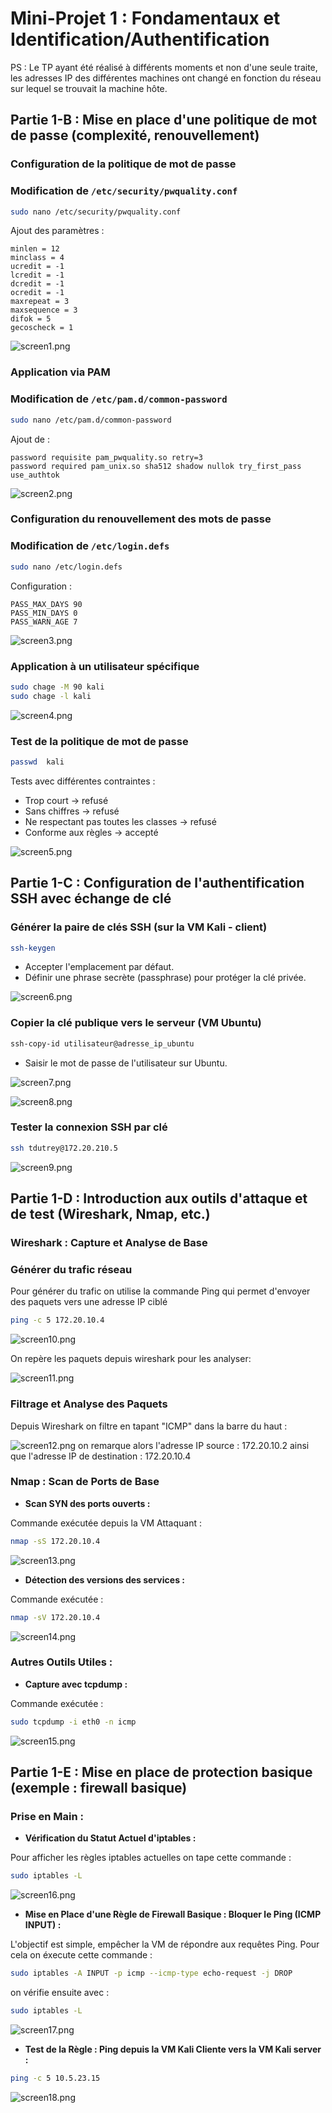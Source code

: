 # Mini-Projet 1 : Fondamentaux et Identification/Authentification

PS : Le TP ayant été réalisé à différents moments et non d'une seule traite, les adresses IP des différentes machines ont changé en fonction du réseau sur lequel se trouvait la machine hôte.

## Partie 1-B : Mise en place d'une politique de mot de passe (complexité, renouvellement)

### Configuration de la politique de mot de passe
### Modification de `/etc/security/pwquality.conf`
```bash
sudo nano /etc/security/pwquality.conf
```
Ajout des paramètres :
```
minlen = 12
minclass = 4
ucredit = -1
lcredit = -1
dcredit = -1
ocredit = -1
maxrepeat = 3
maxsequence = 3
difok = 5
gecoscheck = 1
```
![screen1.png](./screenshots/screen1.png)

### Application via PAM
### Modification de `/etc/pam.d/common-password`
```bash
sudo nano /etc/pam.d/common-password
```
Ajout de :
```
password requisite pam_pwquality.so retry=3
password required pam_unix.so sha512 shadow nullok try_first_pass use_authtok
```
![screen2.png](./screenshots/screen2.png)

### Configuration du renouvellement des mots de passe
### Modification de `/etc/login.defs`
```bash
sudo nano /etc/login.defs
```
Configuration :
```
PASS_MAX_DAYS 90
PASS_MIN_DAYS 0
PASS_WARN_AGE 7
```
![screen3.png](./screenshots/screen3.png)

### Application à un utilisateur spécifique
```bash
sudo chage -M 90 kali
sudo chage -l kali
```
![screen4.png](./screenshots/screen4.png)

### Test de la politique de mot de passe
```bash
passwd  kali
```
Tests avec différentes contraintes :
- Trop court → refusé
- Sans chiffres → refusé
- Ne respectant pas toutes les classes → refusé
- Conforme aux règles → accepté

![screen5.png](./screenshots/screen5.png)


## Partie 1-C : Configuration de l'authentification SSH avec échange de clé

### Générer la paire de clés SSH (sur la VM Kali - client)
```bash
ssh-keygen
```
- Accepter l'emplacement par défaut.
- Définir une phrase secrète (passphrase) pour protéger la clé privée.

![screen6.png](./screenshots/screen6.png)

### Copier la clé publique vers le serveur (VM Ubuntu)
```bash
ssh-copy-id utilisateur@adresse_ip_ubuntu
```
- Saisir le mot de passe de l'utilisateur sur Ubuntu.

![screen7.png](./screenshots/screen7.png)

![screen8.png](./screenshots/screen8.png)

### Tester la connexion SSH par clé
```bash
ssh tdutrey@172.20.210.5
```

![screen9.png](./screenshots/screen9.png)

## Partie 1-D : Introduction aux outils d'attaque et de test (Wireshark, Nmap, etc.)

### Wireshark : Capture et Analyse de Base
### Générer du trafic réseau

Pour générer du trafic on utilise la commande Ping qui permet d'envoyer des paquets vers une adresse IP ciblé
```bash
ping -c 5 172.20.10.4
```
![screen10.png](./screenshots/screen10.png)

On repère les paquets depuis wireshark pour les analyser:

![screen11.png](./screenshots/screen11.png)

### Filtrage et Analyse des Paquets

Depuis Wireshark on filtre en tapant "ICMP" dans la barre du haut :

![screen12.png](./screenshots/screen12.png)
on remarque alors l'adresse IP source : 172.20.10.2 
ainsi que l'adresse IP de destination : 172.20.10.4

### Nmap : Scan de Ports de Base

- **Scan SYN des ports ouverts :**

Commande exécutée depuis la VM Attaquant :
```bash
nmap -sS 172.20.10.4
```
![screen13.png](./screenshots/screen13.png)

- **Détection des versions des services :**

Commande exécutée :
```bash
nmap -sV 172.20.10.4
```
![screen14.png](./screenshots/screen14.png)

### Autres Outils Utiles :

- **Capture avec tcpdump :**

Commande exécutée :
```bash
sudo tcpdump -i eth0 -n icmp
```
![screen15.png](./screenshots/screen15.png)

## Partie 1-E : Mise en place de protection basique (exemple : firewall basique)

### Prise en Main :
- **Vérification du Statut Actuel d'iptables :**

Pour afficher les règles iptables actuelles on tape cette commande :

```bash
sudo iptables -L
```
![screen16.png](./screenshots/screen16.png)

- **Mise en Place d'une Règle de Firewall Basique : Bloquer le Ping (ICMP INPUT) :**

L'objectif est simple, empêcher la VM de répondre aux requêtes Ping. Pour cela on éxecute cette commande :
```bash
sudo iptables -A INPUT -p icmp --icmp-type echo-request -j DROP
```
on vérifie ensuite avec :
```bash
sudo iptables -L
```
![screen17.png](./screenshots/screen17.png)

- **Test de la Règle : Ping depuis la VM Kali Cliente vers la VM Kali server :**

```bash
ping -c 5 10.5.23.15
```
![screen18.png](./screenshots/screen18.png)










